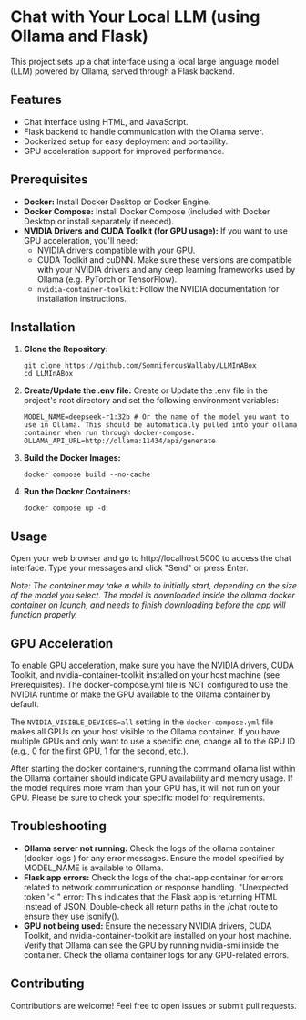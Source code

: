 # Chat with Your Local LLM (using Ollama and Flask)

This project sets up a chat interface using a local large language model (LLM) powered by Ollama, served through a Flask backend.

## Features

* Chat interface using HTML, and JavaScript.
* Flask backend to handle communication with the Ollama server.
* Dockerized setup for easy deployment and portability.
* GPU acceleration support for improved performance.


## Prerequisites

* **Docker:**  Install Docker Desktop or Docker Engine.
* **Docker Compose:** Install Docker Compose (included with Docker Desktop or install separately if needed).
* **NVIDIA Drivers and CUDA Toolkit (for GPU usage):** If you want to use GPU acceleration, you'll need:
    - NVIDIA drivers compatible with your GPU.
    - CUDA Toolkit and cuDNN. Make sure these versions are compatible with your NVIDIA drivers and any deep learning frameworks used by Ollama (e.g. PyTorch or TensorFlow).
    - `nvidia-container-toolkit`:  Follow the NVIDIA documentation for installation instructions.

## Installation

1. **Clone the Repository:**
    ```
    git clone https://github.com/SomniferousWallaby/LLMInABox
    cd LLMInABox
    ``` 

2. **Create/Update the .env file:** 
Create or Update the .env file in the project's root directory and set the following environment variables:
    ```
    MODEL_NAME=deepseek-r1:32b # Or the name of the model you want to use in Ollama. This should be automatically pulled into your ollama container when run through docker-compose.
    OLLAMA_API_URL=http://ollama:11434/api/generate
    ```
3. **Build the Docker Images:**

    ```docker compose build --no-cache```

4. **Run the Docker Containers:**

    ```docker compose up -d```

## Usage
Open your web browser and go to http://localhost:5000 to access the chat interface. Type your messages and click "Send" or press Enter.

*Note: The container may take a while to initially start, depending on the size of the model you select. The model is downloaded inside the ollama docker container on launch, and needs to finish downloading before the app will function properly.* 

## GPU Acceleration
To enable GPU acceleration, make sure you have the NVIDIA drivers, CUDA Toolkit, and nvidia-container-toolkit installed on your host machine (see Prerequisites). The docker-compose.yml file is NOT configured to use the NVIDIA runtime or make the GPU available to the Ollama container by default.

The `NVIDIA_VISIBLE_DEVICES=all` setting in the `docker-compose.yml` file makes all GPUs on your host visible to the Ollama container. If you have multiple GPUs and only want to use a specific one, change all to the GPU ID (e.g., 0 for the first GPU, 1 for the second, etc.).

After starting the docker containers, running the command ollama list within the Ollama container should indicate GPU availability and memory usage. If the model requires more vram than your GPU has, it will not run on your GPU. Please be sure to check your specific model for requirements.

## Troubleshooting
- **Ollama server not running:** Check the logs of the ollama container (docker logs <container-name>) for any error messages. Ensure the model specified by MODEL_NAME is available to Ollama.
- **Flask app errors:** Check the logs of the chat-app container for errors related to network communication or response handling.
"Unexpected token '<'" error: This indicates that the Flask app is returning HTML instead of JSON. Double-check all return paths in the /chat route to ensure they use jsonify().
- **GPU not being used:** Ensure the necessary NVIDIA drivers, CUDA Toolkit, and nvidia-container-toolkit are installed on your host machine. Verify that Ollama can see the GPU by running nvidia-smi inside the container. Check the ollama container logs for any GPU-related errors.

## Contributing
Contributions are welcome! Feel free to open issues or submit pull requests.
